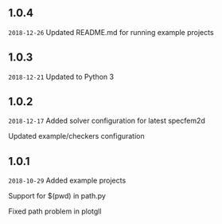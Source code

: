 ## 1.0.4
`2018-12-26`
Updated README.md for running example projects

## 1.0.3

`2018-12-21`
Updated to Python 3

## 1.0.2

`2018-12-17`
Added solver configuration for latest specfem2d

Updated example/checkers configuration

## 1.0.1

`2018-10-29`
Added example projects

Support for $(pwd) in path.py

Fixed path problem in plotgll